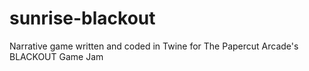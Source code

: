 # sunrise-blackout
Narrative game written and coded in Twine for The Papercut Arcade's BLACKOUT Game Jam
